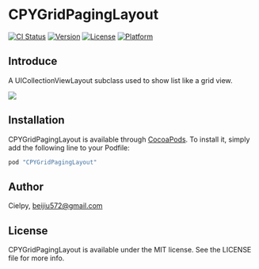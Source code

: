 # CPYGridPagingLayout

[![CI Status](http://img.shields.io/travis/Cielpy/CPYGridPagingLayout.svg?style=flat)](https://travis-ci.org/Cielpy/CPYGridPagingLayout)
[![Version](https://img.shields.io/cocoapods/v/CPYGridPagingLayout.svg?style=flat)](http://cocoapods.org/pods/CPYGridPagingLayout)
[![License](https://img.shields.io/cocoapods/l/CPYGridPagingLayout.svg?style=flat)](http://cocoapods.org/pods/CPYGridPagingLayout)
[![Platform](https://img.shields.io/cocoapods/p/CPYGridPagingLayout.svg?style=flat)](http://cocoapods.org/pods/CPYGridPagingLayout)

## Introduce

A UICollectionViewLayout subclass used to show list like a grid view.

![](https://ws3.sinaimg.cn/large/74681984gw1f9nhla7xe3j20hs0vkjs8.jpg
)

## Installation

CPYGridPagingLayout is available through [CocoaPods](http://cocoapods.org). To install
it, simply add the following line to your Podfile:

```ruby
pod "CPYGridPagingLayout"
```

## Author

Cielpy, beijiu572@gmail.com

## License

CPYGridPagingLayout is available under the MIT license. See the LICENSE file for more info.


